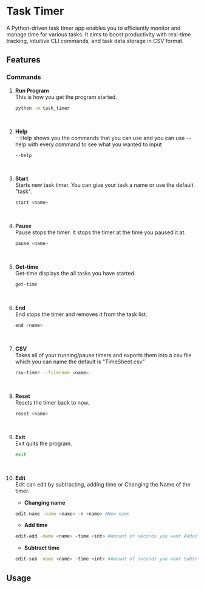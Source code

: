 # Task Timer
A Python-driven task timer app enables you to efficiently monitor and manage time for various tasks. It aims to boost productivity with real-time tracking, intuitive CLI commands, and task data storage in CSV format.
## Features

### **Commands**

1. **Run Program**
    <br>
    This is how you get the program started.
    <br>
    ```bash
    python -m task_timer
    ```
    <br>
2. **Help**
    <br>
    --Help shows you the commands that you can use and you can use --help with every command to see what you wanted to input
    <br>
    ```bash
    --help
    ```
    <br>
3. **Start**
    <br>
    Starts new task timer. You can give your task a name or use the default "task".
    <br>
    ```bash
    start <name>
    ```
    <br>
4. **Pause**
    <br>
    Pause stops the timer. It stops the timer at the time you paused it at.
    <br>
    ```bash
    pause <name>
    ```
    <br>
5. **Get-time**
    <br>
    Get-time displays the all tasks you have started.
    <br>
    ```bash
    get-time
    ```
    <br>
6. **End**
    <br>
    End stops the timer and removes it from the task list.
    <br>
    ```bash
    end <name>
    ```
    <br>
7. **CSV**
    <br>
    Takes all of your running/pause timers and exports them into a csv file which you can name the default is "TimeSheet.csv"
    <br>
    ```bash
    csv-timer --filename <name>
    ```
    <br>
8. **Reset**
    <br>
    Resets the timer back to now.
    <br>
    ```bash
    reset <name>
    ```
    <br>
9. **Exit**
    <br>
    Exit quits the program.
    <br>
    ```bash 
    exit
    ```
    <br>
10. **Edit**
    <br>
    Edit can edit by subtracting, adding time or Changing the Name of the timer.
    <br>
    - **Changing name**<br>
    ```bash 
    edit-name -name <name> -n <name> #New name
    ```
    - **Add time**

    ```bash
    edit-add -name <name> -time <int> #Amount of seconds you want Added
    ```
    - **Subtract time**

    ```bash
    edit-sub -name <name> -time <int> #Amount of seconds you want Subtracting
    ```
## Usage

